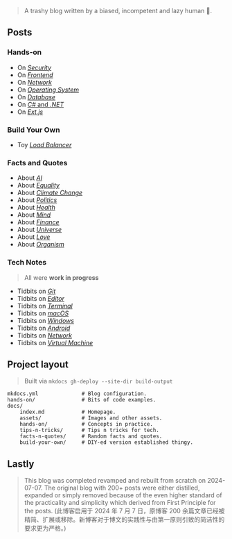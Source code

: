 > A trashy blog written by a biased, incompetent and lazy human 🤣.

## Posts

### Hands-on

- On [*Security*](./hands-on/core-security.md)
- On [*Frontend*](./hands-on/core-frontend.md)
- On [*Network*](./hands-on/core-network.md)
- On [*Operating System*](./hands-on/core-operatingsystem.md)
- On [*Database*](./hands-on/core-database.md)
- On [*C#* and *.NET*](./hands-on/core-csharp-n-dotnet.md)
- On [*Ext.js*](./hands-on/random-extjs-overview.md)

### Build Your Own

- Toy [*Load Balancer*](./build-your-own/my-toy-load-balancer.md)

### Facts and Quotes

- About [*AI*](./facts-n-quotes/facts-n-quotes-about-AI.md)
- About [*Equality*](./facts-n-quotes/facts-n-quotes-about-equality.md)
- About [*Climate Change*](./facts-n-quotes/facts-n-quotes-about-climate-change.md)
- About [*Politics*](./facts-n-quotes/facts-n-quotes-about-politics.md)
- About [*Health*](./facts-n-quotes/facts-n-quotes-about-health.md)
- About [*Mind*](./facts-n-quotes/facts-n-quotes-about-mind.md)
- About [*Finance*](./facts-n-quotes/facts-n-quotes-about-finance.md)
- About [*Universe*](./facts-n-quotes/facts-n-quotes-about-universe.md)
- About [*Love*](./facts-n-quotes/facts-n-quotes-about-love.md)
- About [*Organism*](./facts-n-quotes/facts-n-quotes-about-organism.md)

### Tech Notes

> All were **work in progress**

- Tidbits on [*Git*](./tips-n-tricks/tidbits-git.md)
- Tidbits on [*Editor*](./tips-n-tricks/tidbits-editor.md)
- Tidbits on [*Terminal*](./tips-n-tricks/tidbits-terminal.md)
- Tidbits on [*macOS*](./tips-n-tricks/tidbits-macos.md)
- Tidbits on [*Windows*](./tips-n-tricks/tidbits-windows.md)
- Tidbits on [*Android*](./tips-n-tricks/tidbits-android.md)
- Tidbits on [*Network*](./tips-n-tricks/tidbits-network.md)
- Tidbits on [*Virtual Machine*](./tips-n-tricks/tidbits-virtual-machine.md)

## Project layout

> Built via `mkdocs gh-deploy --site-dir build-output`

    mkdocs.yml              # Blog configuration.
    hands-on/               # Bits of code examples.
    docs/
        index.md            # Homepage.
        assets/             # Images and other assets.
        hands-on/           # Concepts in practice.
        tips-n-tricks/      # Tips n tricks for tech.
        facts-n-quotes/     # Random facts and quotes.
        build-your-own/     # DIY-ed version established thingy.

## Lastly

> This blog was completed revamped and rebuilt from scratch on 2024-07-07. The original blog with 200+ posts were either distilled, expanded or simply removed because of the even higher standard of the practicality and simplicity which derived from First Principle for the posts. (此博客启用于 2024 年 7 月 7 日，原博客 200 余篇文章已经被精简、扩展或移除。新博客对于博文的实践性与由第一原则引致的简洁性的要求更为严格。)
